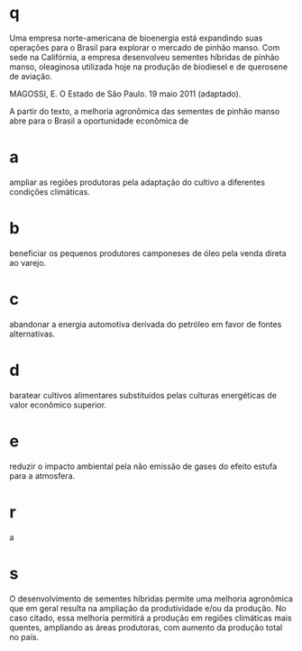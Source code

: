 # q
Uma empresa norte-americana de bioenergia está expandindo suas operações para o Brasil para explorar o mercado de pinhão manso. Com sede na Califórnia, a empresa desenvolveu sementes híbridas de pinhão manso, oleaginosa utilizada hoje na produção de biodiesel e de querosene de aviação.

MAGOSSI, E. O Estado de São Paulo. 19 maio 2011 (adaptado).

A partir do texto, a melhoria agronômica das sementes de pinhão manso abre para o Brasil a oportunidade econômica de

# a
ampliar as regiões produtoras pela adaptação do cultivo a diferentes condições climáticas.

# b
beneficiar os pequenos produtores camponeses de óleo pela venda direta ao varejo.

# c
abandonar a energia automotiva derivada do petróleo em favor de fontes alternativas.

# d
baratear cultivos alimentares substituídos pelas culturas energéticas de valor econômico superior.

# e
reduzir o impacto ambiental pela não emissão de gases do efeito estufa para a atmosfera.

# r
a

# s
O desenvolvimento de sementes híbridas permite uma melhoria agronômica que em geral resulta na ampliação da produtividade e/ou da produção. No caso citado, essa melhoria permitirá a produção em regiões climáticas mais quentes, ampliando as áreas produtoras, com aumento da produção total no país.
